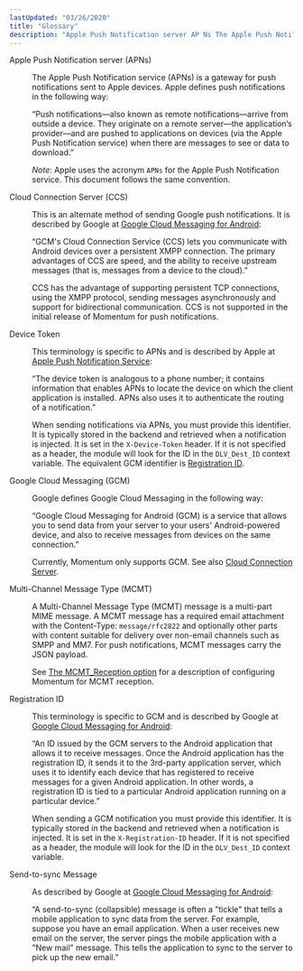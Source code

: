 ```yaml
---
lastUpdated: "03/26/2020"
title: "Glossary"
description: "Apple Push Notification server AP Ns The Apple Push Notification service AP Ns is a gateway for push notifications sent to Apple devices Apple defines push notifications in the following way Push notifications also known as remote notifications arrive from outside a device They originate on a remote server the..."
---
```


<dl>

<dt><a name="push.gloss.apns"></a> Apple Push Notification server (APNs)</dt>

<dd class="glossdef">

The Apple Push Notification service (APNs) is a gateway for push notifications sent to Apple devices. Apple defines push notifications in the following way:

“Push notifications—also known as remote notifications—arrive from outside a device. They originate on a remote server—the application’s provider—and are pushed to applications on devices (via the Apple Push Notification service) when there are messages to see or data to download.”

*Note*: Apple uses the acronym `APNs` for the Apple Push Notification service. This document follows the same convention.

</dd>

<dt><a name="push.gloss.ccs"></a> Cloud Connection Server (CCS)</dt>

<dd class="glossdef">

This is an alternate method of sending Google push notifications. It is described by Google at [Google Cloud Messaging for Android](http://developer.android.com/google/gcm/index.html):

“GCM's Cloud Connection Service (CCS) lets you communicate with Android devices over a persistent XMPP connection. The primary advantages of CCS are speed, and the ability to receive upstream messages (that is, messages from a device to the cloud).”

CCS has the advantage of supporting persistent TCP connections, using the XMPP protocol, sending messages asynchronously and support for bidirectional communication. CCS is not supported in the initial release of Momentum for push notifications.

</dd>

<dt><a name="gloss.device_token"></a> Device Token</dt>

<dd class="glossdef">

This terminology is specific to APNs and is described by Apple at [Apple Push Notification Service](https://developer.apple.com/library/ios/documentation/NetworkingInternet/Conceptual/RemoteNotificationsPG/Chapters/ApplePushService.html):

“The device token is analogous to a phone number; it contains information that enables APNs to locate the device on which the client application is installed. APNs also uses it to authenticate the routing of a notification.”

When sending notifications via APNs, you must provide this identifier. It is typically stored in the backend and retrieved when a notification is injected. It is set in the `X-Device-Token` header. If it is not specified as a header, the module will look for the ID in the `DLV_Dest_ID` context variable. The equivalent GCM identifier is [Registration ID](/momentum/3/3-push/push-gloss#gloss.registration_id).

</dd>

<dt><a name="push.gloss.gcm"></a> Google Cloud Messaging (GCM)</dt>

<dd class="glossdef">

Google defines Google Cloud Messaging in the following way:

“Google Cloud Messaging for Android (GCM) is a service that allows you to send data from your server to your users' Android-powered device, and also to receive messages from devices on the same connection.”

Currently, Momentum only supports GCM. See also [Cloud Connection Server](/momentum/3/3-push/push-gloss#push.gloss.ccs).

</dd>

<dt><a name="push.gloss.mcmt"></a> Multi-Channel Message Type (MCMT)</dt>

<dd class="glossdef">

A Multi-Channel Message Type (MCMT) message is a multi-part MIME message. A MCMT message has a required email attachment with the Content-Type: `message/rfc2822` and optionally other parts with content suitable for delivery over non-email channels such as SMPP and MM7\. For push notifications, MCMT messages carry the JSON payload.

See [The MCMT_Reception option](/momentum/mobile/mobile-reference/mm-7-mcmt-reception) for a description of configuring Momentum for MCMT reception.

</dd>

<dt><a name="gloss.registration_id"></a> Registration ID</dt>

<dd class="glossdef">

This terminology is specific to GCM and is described by Google at [Google Cloud Messaging for Android](http://developer.android.com/google/gcm/gcm.html):

“An ID issued by the GCM servers to the Android application that allows it to receive messages. Once the Android application has the registration ID, it sends it to the 3rd-party application server, which uses it to identify each device that has registered to receive messages for a given Android application. In other words, a registration ID is tied to a particular Android application running on a particular device.”

When sending a GCM notification you must provide this identifier. It is typically stored in the backend and retrieved when a notification is injected. It is set in the `X-Registration-ID` header. If it is not specified as a header, the module will look for the ID in the `DLV_Dest_ID` context variable.

</dd>

<dt><a name="push.gloss.send-to-sync"></a> Send-to-sync Message</dt>

<dd class="glossdef">

As described by Google at [Google Cloud Messaging for Android](http://developer.android.com/google/gcm/index.html):

“A send-to-sync (collapsible) message is often a "tickle" that tells a mobile application to sync data from the server. For example, suppose you have an email application. When a user receives new email on the server, the server pings the mobile application with a "New mail" message. This tells the application to sync to the server to pick up the new email.”

</dd>

</dl>